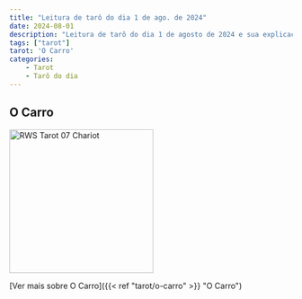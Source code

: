 ```yaml
---
title: "Leitura de tarô do dia 1 de ago. de 2024"
date: 2024-08-01
description: "Leitura de tarô do dia 1 de agosto de 2024 e sua explicação"
tags: ["tarot"]
tarot: 'O Carro'
categories:
    - Tarot
    - Tarô do dia
---
```


## O Carro

<img width="256" alt="RWS Tarot 07 Chariot" src="https://upload.wikimedia.org/wikipedia/commons/thumb/9/9b/RWS_Tarot_07_Chariot.jpg/512px-RWS_Tarot_07_Chariot.jpg?20240404060528">

[Ver mais sobre O Carro]({{< ref "tarot/o-carro" >}} "O Carro")
